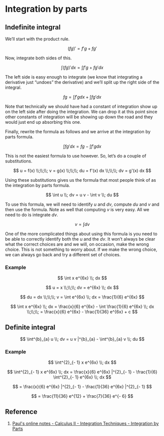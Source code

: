 # Integration by parts

## Indefinite integral

We’ll start with the product rule.

$$
(f g)' = f' g + f g'
$$

Now, integrate both sides of this.

$$
\int (f g)' dx = \int f' g + f g' dx
$$

The left side is easy enough to integrate (we know that integrating a derivative just “undoes” the derivative) and we’ll split up the right side of the integral.

$$
fg = \int f' g dx + \int f g' dx
$$

Note that technically we should have had a constant of integration show up on the left side after doing the integration. We can drop it at this point since other constants of integration will be showing up down the road and they would just end up absorbing this one.

Finally, rewrite the formula as follows and we arrive at the integration by parts formula.

$$
\int f g' dx = f g - \int f' g dx
$$

This is not the easiest formula to use however. So, let’s do a couple of substitutions.

$$
u = f(x)
\\;\\;\\;
v = g(x)
\\;\\;\\;
du = f'(x) dx
\\;\\;\\;
dv = g'(x) dx
$$

Using these substitutions gives us the formula that most people think of as the integration by parts formula.

$$
\int u \\; dv = u v - \int v \\; du
$$

To use this formula, we will need to identify $u$ and $dv$, compute $du$ and $v$ and then use the formula. Note as well that computing $v$ is very easy. All we need to do is integrate $dv$.

$$
v = \int dv
$$

One of the more complicated things about using this formula is you need to be able to correctly identify both the $u$ and the $dv$. It won’t always be clear what the correct choices are and we will, on occasion, make the wrong choice. This is not something to worry about. If we make the wrong choice, we can always go back and try a different set of choices.

### Example

$$
\int x e^{6x} \\; dx
$$

$$
u = x
\\;\\;\\;
dv = e^{6x} \\; dx
$$

$$
du = dx
\\;\\;\\;
v = \int e^{6x} \\; dx = \frac{1}{6} e^{6x}
$$

$$
\int x e^{6x} \\; dx = \frac{x}{6} e^{6x} - \int \frac{1}{6} e^{6x} \\; dx
\\;\\;\\;
= \frac{x}{6} e^{6x} - \frac{1}{36} e^{6x} + c
$$

## Definite integral

$$
\int^{b}_{a} u \\; dv = u v |^{b}_{a} - \int^{b}_{a} v \\; du
$$

### Example

$$
\int^{2}_{- 1} x e^{6x} \\; dx
$$

$$
\int^{2}_{- 1} x e^{6x} \\; dx = \frac{x}{6} e^{6x} |^{2}_{- 1} - \frac{1}{6} \int^{2}_{- 1} e^{6x} \\; dx
$$

$$
= \frac{x}{6} e^{6x} |^{2}_{- 1} - \frac{1}{36} e^{6x} |^{2}_{- 1}
$$

$$
= \frac{11}{36} e^{12} + \frac{7}{36} e^{- 6}
$$

## Reference

1. [Paul's online notes - Calculus II - Integration Techniques - Integration by Parts](https://tutorial.math.lamar.edu/Classes/CalcII/IntegrationByParts.aspx)